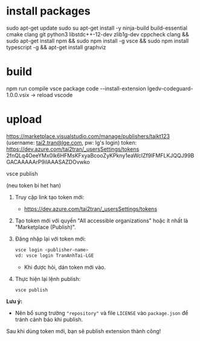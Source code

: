 
# install packages
sudo apt-get update
sudo su
apt-get install -y ninja-build build-essential cmake clang git python3 libstdc++-12-dev zlib1g-dev cppcheck clang && sudo apt-get install npm && sudo npm install -g vsce && sudo npm install typescript -g && apt-get install graphviz


# build
npm run compile
vsce package
code --install-extension lgedv-codeguard-1.0.0.vsix
-> reload vscode

# upload
https://marketplace.visualstudio.com/manage/publishers/taikt123
(username: tai2.tran@lge.com, pw: lg's login)
token:
https://dev.azure.com/tai2tran/_usersSettings/tokens
2fnQLq4OeeYMx0lk6HFMsKFxyaBcooZyKPkny1eaWcIZf9lFMFLKJQQJ99BGACAAAAArP9ilAAASAZDOvwko

vsce publish

(neu token bi het han)
1. Truy cập link tạo token mới:
   - https://dev.azure.com/tai2tran/_usersSettings/tokens
   
2. Tạo token mới với quyền "All accessible organizations" hoặc ít nhất là "Marketplace (Publish)".
  
3. Đăng nhập lại với token mới:
   ```bash
   vsce login <publisher-name>
   vd: vsce login TranAnhTai-LGE
   ```
   - Khi được hỏi, dán token mới vào.

4. Thực hiện lại lệnh publish:
   ```bash
   vsce publish
   ```

**Lưu ý:**
- Nên bổ sung trường `"repository"` và file `LICENSE` vào `package.json` để tránh cảnh báo khi publish.


Sau khi dùng token mới, bạn sẽ publish extension thành công!